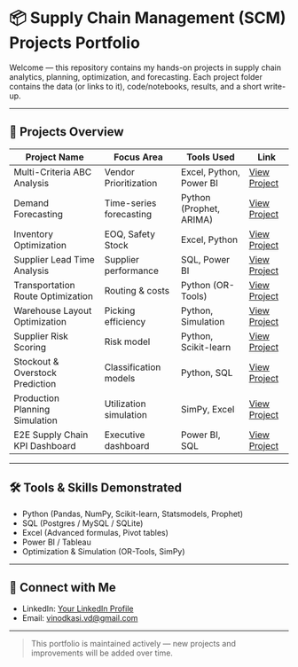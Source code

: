 # 📦 Supply Chain Management (SCM) Projects Portfolio

Welcome — this repository contains my hands-on projects in supply chain analytics, planning, optimization, and forecasting. Each project folder contains the data (or links to it), code/notebooks, results, and a short write-up.

---

## 📂 Projects Overview

| Project Name | Focus Area | Tools Used | Link |
|--------------|------------|------------|------|
| Multi-Criteria ABC Analysis | Vendor Prioritization | Excel, Python, Power BI | [View Project](ABC_Analysis/README.md) |
| Demand Forecasting | Time-series forecasting | Python (Prophet, ARIMA) | [View Project](Demand_Forecasting/README.md) |
| Inventory Optimization | EOQ, Safety Stock | Excel, Python | [View Project](Inventory_Optimization/README.md) |
| Supplier Lead Time Analysis | Supplier performance | SQL, Power BI | [View Project](Lead_Time_Analysis/README.md) |
| Transportation Route Optimization | Routing & costs | Python (OR-Tools) | [View Project](Transportation_Route_Optimization/README.md) |
| Warehouse Layout Optimization | Picking efficiency | Python, Simulation | [View Project](Warehouse_Layout_Optimization/README.md) |
| Supplier Risk Scoring | Risk model | Python, Scikit-learn | [View Project](Supplier_Risk_Scoring/README.md) |
| Stockout & Overstock Prediction | Classification models | Python, SQL | [View Project](Stockout_Overstock_Prediction/README.md) |
| Production Planning Simulation | Utilization simulation | SimPy, Excel | [View Project](Production_Planning_Simulation/README.md) |
| E2E Supply Chain KPI Dashboard | Executive dashboard | Power BI, SQL | [View Project](E2E_Supply_Chain_KPI_Dashboard/README.md) |

---

## 🛠 Tools & Skills Demonstrated
- Python (Pandas, NumPy, Scikit-learn, Statsmodels, Prophet)
- SQL (Postgres / MySQL / SQLite)
- Excel (Advanced formulas, Pivot tables)
- Power BI / Tableau
- Optimization & Simulation (OR-Tools, SimPy)

---

## 📢 Connect with Me
- LinkedIn: [Your LinkedIn Profile](https://www.linkedin.com/in/vinodkasi/)
- Email: vinodkasi.vd@gmail.com

---

> This portfolio is maintained actively — new projects and improvements will be added over time.
